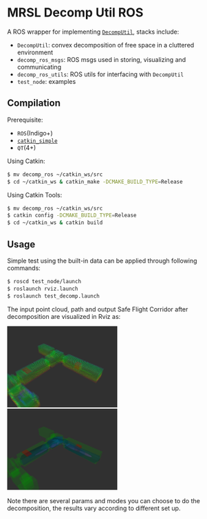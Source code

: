 MRSL Decomp Util ROS
===============
A ROS wrapper for implementing [`DecompUtil`](https://github.com/sikang/DecompUtil.git), stacks include:
  - `DecompUtil`: convex decomposition of free space in a cluttered environment
  - `decomp_ros_msgs`: ROS msgs used in storing, visualizing and communicating
  - `decomp_ros_utils`: ROS utils for interfacing with `DecompUtil`
  - `test_node`: examples

## Compilation
Prerequisite:
  - `ROS`(Indigo+)
  - [`catkin_simple`](https://github.com/catkin/catkin_simple)
  - `QT`(4+)

Using Catkin:
```sh
$ mv decomp_ros ~/catkin_ws/src
$ cd ~/catkin_ws & catkin_make -DCMAKE_BUILD_TYPE=Release
```
Using Catkin Tools:
```sh
$ mv decomp_ros ~/catkin_ws/src
$ catkin config -DCMAKE_BUILD_TYPE=Release
$ cd ~/catkin_ws & catkin build
```

## Usage
Simple test using the built-in data can be applied through following commands:
```sh
$ roscd test_node/launch
$ roslaunch rviz.launch
$ roslaunch test_decomp.launch
```

The input point cloud, path and output Safe Flight Corridor after decomposition are visualized in Rviz as:

<img src="./decomp_test_node/samples/sample1.png" width="256"> <img src="./decomp_test_node/samples/sample2.png" width="256">

Note there are several params and modes you can choose to do the decomposition, the results vary according to different set up.
